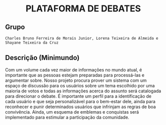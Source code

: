 <h1 align="center">
    <p> PLATAFORMA DE DEBATES </p>
</h1>


## Grupo
    
    Charles Bruno Ferreira de Morais Junior, Lorena Teixeira de Almeida e Shayane Teixeira da Cruz
  
## Descrição (Minimundo)

   Com um volume cada vez maior de informações no mundo atual, é importante que as pessoas estejam preparadas para processá-las e argumentar sobre. Nosso projeto procura prover   um sistema com um espaço de discussão para os usuários sobre um tema escolhido por uma maioria de votos e todas as informações acerca do assunto será catalogada para direcionar o debate. É importante um perfil para a identificação de cada usuário e que seja personalizável para o bem-estar dele, ainda para reconhecer e punir determinados usuários que infrinjam as regras de boa convivência. Ainda, um esquema de emblemas e conquistas será implementado para estimular a participação da comunidade.
 

